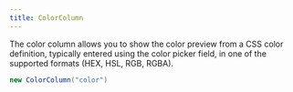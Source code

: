 ```yaml
---
title: ColorColumn
---
```


The color column allows you to show the color preview from a CSS color definition, typically entered using the color picker field, in one of the supported formats (HEX, HSL, RGB, RGBA).

```csharp
new ColorColumn("color")
```